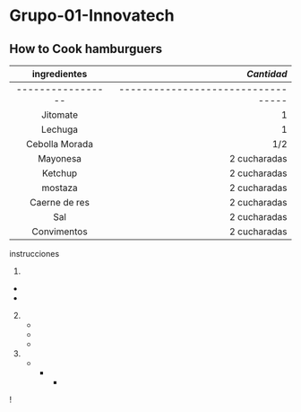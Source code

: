 # Grupo-01-Innovatech
## How to Cook hamburguers
| **ingredientes**                   |                 *Cantidad*             |
|:------------------------------:|-------------------------------------:|
|-----------------|----------------------------------|
| Jitomate        |      1         |
| Lechuga         |      1         |
| Cebolla Morada  |      1/2       |
| Mayonesa        |  2 cucharadas  | 
| Ketchup         |  2 cucharadas  | 
| mostaza         |  2 cucharadas  | 
| Caerne de res   |  2 cucharadas  | 
| Sal             |  2 cucharadas  | 
| Convimentos     |  2 cucharadas  | 

instrucciones 

1. 
  -
   -
2.
   -
    -
     -
3. 
   -
     -
       -
    
     
!






